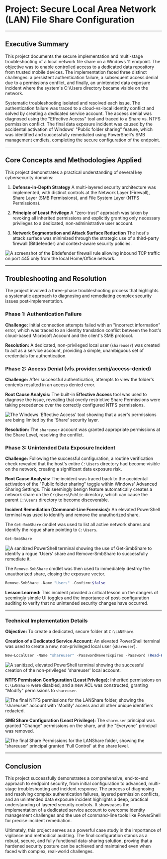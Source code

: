 # Project: Secure Local Area Network (LAN) File Share Configuration

---

## Executive Summary

This project documents the secure implementation and multi-stage troubleshooting of a local network file share on a Windows 11 endpoint. The objective was to enable controlled access to a dedicated data repository from trusted mobile devices. The implementation faced three distinct challenges: a persistent authentication failure, a subsequent access denial due to a permissions conflict, and finally, an unintended data exposure incident where the system's C:\Users directory became visible on the network.

Systematic troubleshooting isolated and resolved each issue. The authentication failure was traced to a cloud-vs-local identity conflict and solved by creating a dedicated service account. The access denial was diagnosed using the "Effective Access" tool and traced to a Share vs. NTFS permission conflict. The final data exposure incident was caused by the accidental activation of Windows' "Public folder sharing" feature, which was identified and successfully remediated using PowerShell's SMB management cmdlets, completing the secure configuration of the endpoint.

---

## Core Concepts and Methodologies Applied

This project demonstrates a practical understanding of several key cybersecurity domains:

1.  **Defense-in-Depth Strategy**
    A multi-layered security architecture was implemented, with distinct controls at the Network Layer (Firewall), Share Layer (SMB Permissions), and File System Layer (NTFS Permissions).

2.  **Principle of Least Privilege**
    A "zero-trust" approach was taken by revoking all inherited permissions and explicitly granting only necessary privileges to a dedicated, non-administrative user account.

3.  **Network Segmentation and Attack Surface Reduction**
    The host's attack surface was minimized through the strategic use of a third-party firewall (Bitdefender) and context-aware security policies.

![A screenshot of the Bitdefender firewall rule allowing inbound TCP traffic on port 445 only from the local Home/Office network.](image.png)    

---

## Troubleshooting and Resolution

The project involved a three-phase troubleshooting process that highlights a systematic approach to diagnosing and remediating complex security issues post-implementation.

### Phase 1: Authentication Failure
**Challenge:** Initial connection attempts failed with an "incorrect information" error, which was traced to an identity translation conflict between the host's cloud-based Microsoft Account and the client's SMB protocol.

**Resolution:** A dedicated, non-privileged local user (`shareuser`) was created to act as a service account, providing a simple, unambiguous set of credentials for authentication.

### Phase 2: Access Denial (vfs.provider.smbj/access-denied)
**Challenge:** After successful authentication, attempts to view the folder's contents resulted in an access denied error.

**Root Cause Analysis:** The built-in **Effective Access** tool was used to diagnose the issue, revealing that overly restrictive Share Permissions were taking precedence over the correctly configured NTFS permissions.

![The Windows 'Effective Access' tool showing that a user's permissions are being limited by the 'Share' security layer.](image-1.png)

**Resolution:** The `shareuser` account was granted appropriate permissions at the Share Level, resolving the conflict.

### Phase 3: Unintended Data Exposure Incident
**Challenge:** Following the successful configuration, a routine verification check revealed that the host's entire `C:\Users` directory had become visible on the network, creating a significant data exposure risk.

**Root Cause Analysis:** The incident was traced back to the accidental activation of the "Public folder sharing" toggle within Windows' Advanced Sharing Settings. This seemingly benign feature automatically creates a network share on the `C:\Users\Public` directory, which can cause the parent `C:\Users` directory to become discoverable.

**Incident Remediation (Command-Line Forensics):** An elevated PowerShell terminal was used to identify and remove the unauthorized share.

The `Get-SmbShare` cmdlet was used to list all active network shares and identify the rogue share pointing to `C:\Users`.
```powershell
Get-SmbShare
```

![A sanitized PowerShell terminal showing the use of Get-SmbShare to identify a rogue 'Users' share and Remove-SmbShare to successfully remediate it.](image-2.png)

The `Remove-SmbShare` cmdlet was then used to immediately destroy the unauthorized share, closing the exposure vector.
```powershell
Remove-SmbShare -Name "Users" -Confirm:$false
```

**Lesson Learned:** This incident provided a critical lesson on the dangers of seemingly simple UI toggles and the importance of post-configuration auditing to verify that no unintended security changes have occurred.

---

### Technical Implementation Details
**Objective:** To create a dedicated, secure folder at `C:\LANShare`.

**Creation of a Dedicated Service Account:**
An elevated PowerShell terminal was used to create a new, non-privileged local user (`shareuser`).
```powershell
New-LocalUser -Name "shareuser" -PasswordNeverExpires -Password (Read-Host -AsSecureString "Create a password for the 'shareuser' account")
```

![A sanitized, elevated PowerShell terminal showing the successful creation of the non-privileged 'shareuser' local account.](image-3.png)

**NTFS Permission Configuration (Least Privilege):**
Inherited permissions on `C:\LANShare` were disabled, and a new ACL was constructed, granting "Modify" permissions to `shareuser`.

![The final NTFS permissions for the LANShare folder, showing the 'shareuser' account with 'Modify' access and all other unique identifiers redacted.](image-4.png)

**SMB Share Configuration (Least Privilege):**
The `shareuser` principal was granted "Change" permissions on the share, and the "Everyone" principal was removed.

![The final Share Permissions for the LANShare folder, showing the 'shareuser' principal granted 'Full Control' at the share level.](image-5.png)

---

## Conclusion

This project successfully demonstrates a comprehensive, end-to-end approach to endpoint security, from initial configuration to advanced, multi-stage troubleshooting and incident response. The process of diagnosing and resolving complex authentication failures, layered permission conflicts, and an unintended data exposure incident highlights a deep, practical understanding of layered security controls. It showcases the implementation of a dedicated service account to overcome identity management challenges and the use of command-line tools like PowerShell for precise incident remediation.

Ultimately, this project serves as a powerful case study in the importance of vigilance and methodical auditing. The final configuration stands as a robust, secure, and fully functional data-sharing solution, proving that a hardened security posture can be achieved and maintained even when faced with complex, real-world challenges.